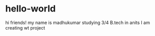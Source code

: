 # hello-world
hi friends!
my name is madhukumar
studying 3/4 B.tech in anits
I am creating wt project
